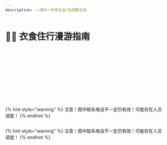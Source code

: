 ```yaml
---
description: ——漳州一中学生会/社团联合会
---
```


# 🧑‍🎓 衣食住行漫游指南

<figure><img src="../.gitbook/assets/efe36e43481b48f284c91c18a8af772cXOWXrTRTGW4KsqPY-0.jpg" alt=""><figcaption></figcaption></figure>

<figure><img src="../.gitbook/assets/efe36e43481b48f284c91c18a8af772cXOWXrTRTGW4KsqPY-1.jpg" alt=""><figcaption></figcaption></figure>

<figure><img src="../.gitbook/assets/efe36e43481b48f284c91c18a8af772cXOWXrTRTGW4KsqPY-2.jpg" alt=""><figcaption></figcaption></figure>

<figure><img src="../.gitbook/assets/efe36e43481b48f284c91c18a8af772cXOWXrTRTGW4KsqPY-3.jpg" alt=""><figcaption></figcaption></figure>

<figure><img src="../.gitbook/assets/efe36e43481b48f284c91c18a8af772cXOWXrTRTGW4KsqPY-4.jpg" alt=""><figcaption></figcaption></figure>

<figure><img src="../.gitbook/assets/efe36e43481b48f284c91c18a8af772cXOWXrTRTGW4KsqPY-5.jpg" alt=""><figcaption></figcaption></figure>

<figure><img src="../.gitbook/assets/efe36e43481b48f284c91c18a8af772cXOWXrTRTGW4KsqPY-6.jpg" alt=""><figcaption></figcaption></figure>

<figure><img src="../.gitbook/assets/efe36e43481b48f284c91c18a8af772cXOWXrTRTGW4KsqPY-7.jpg" alt=""><figcaption></figcaption></figure>

<figure><img src="../.gitbook/assets/efe36e43481b48f284c91c18a8af772cXOWXrTRTGW4KsqPY-8.jpg" alt=""><figcaption></figcaption></figure>

<figure><img src="../.gitbook/assets/efe36e43481b48f284c91c18a8af772cXOWXrTRTGW4KsqPY-9.jpg" alt=""><figcaption></figcaption></figure>

<figure><img src="../.gitbook/assets/efe36e43481b48f284c91c18a8af772cXOWXrTRTGW4KsqPY-10.jpg" alt=""><figcaption></figcaption></figure>

<figure><img src="../.gitbook/assets/efe36e43481b48f284c91c18a8af772cXOWXrTRTGW4KsqPY-11.jpg" alt=""><figcaption></figcaption></figure>

<figure><img src="../.gitbook/assets/efe36e43481b48f284c91c18a8af772cXOWXrTRTGW4KsqPY-12.jpg" alt=""><figcaption></figcaption></figure>

{% hint style="warning" %}
注意！图中联系电话不一定仍有效！可能存在人员调度！
{% endhint %}

<figure><img src="../.gitbook/assets/efe36e43481b48f284c91c18a8af772cXOWXrTRTGW4KsqPY-13.jpg" alt=""><figcaption></figcaption></figure>

{% hint style="warning" %}
注意！图中联系电话不一定仍有效！可能存在人员调度！
{% endhint %}

<figure><img src="../.gitbook/assets/efe36e43481b48f284c91c18a8af772cXOWXrTRTGW4KsqPY-14.jpg" alt=""><figcaption></figcaption></figure>
